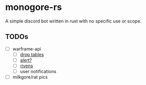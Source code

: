 # monogore-rs

A simple discord bot written in rust with no specific use or scope.

## TODOs

- [ ] warframe-api
    - [ ] [drop tables](https://www.warframe.com/droptables)
    - [ ] [alert?](https://content.warframe.com/dynamic/worldState.php)
    - [ ] [rivens](https://www-static.warframe.com/repos/weeklyRivensPC.json)
    - [ ] user notifications
- [ ] milkgore/rat pics
